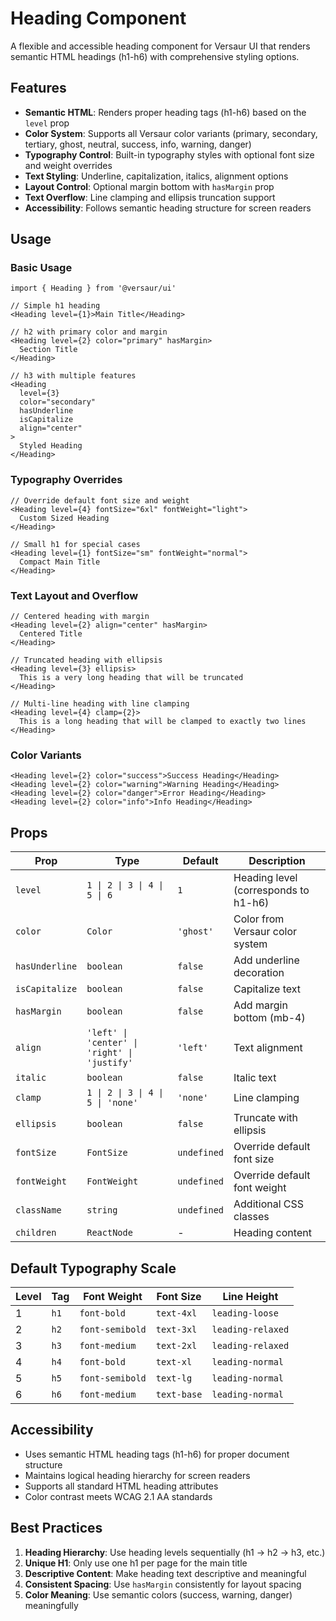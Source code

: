 # Heading Component

A flexible and accessible heading component for Versaur UI that renders semantic HTML headings
(h1-h6) with comprehensive styling options.

## Features

- **Semantic HTML**: Renders proper heading tags (h1-h6) based on the `level` prop
- **Color System**: Supports all Versaur color variants (primary, secondary, tertiary, ghost,
  neutral, success, info, warning, danger)
- **Typography Control**: Built-in typography styles with optional font size and weight overrides
- **Text Styling**: Underline, capitalization, italics, alignment options
- **Layout Control**: Optional margin bottom with `hasMargin` prop
- **Text Overflow**: Line clamping and ellipsis truncation support
- **Accessibility**: Follows semantic heading structure for screen readers

## Usage

### Basic Usage

```tsx
import { Heading } from '@versaur/ui'

// Simple h1 heading
<Heading level={1}>Main Title</Heading>

// h2 with primary color and margin
<Heading level={2} color="primary" hasMargin>
  Section Title
</Heading>

// h3 with multiple features
<Heading
  level={3}
  color="secondary"
  hasUnderline
  isCapitalize
  align="center"
>
  Styled Heading
</Heading>
```

### Typography Overrides

```tsx
// Override default font size and weight
<Heading level={4} fontSize="6xl" fontWeight="light">
  Custom Sized Heading
</Heading>

// Small h1 for special cases
<Heading level={1} fontSize="sm" fontWeight="normal">
  Compact Main Title
</Heading>
```

### Text Layout and Overflow

```tsx
// Centered heading with margin
<Heading level={2} align="center" hasMargin>
  Centered Title
</Heading>

// Truncated heading with ellipsis
<Heading level={3} ellipsis>
  This is a very long heading that will be truncated
</Heading>

// Multi-line heading with line clamping
<Heading level={4} clamp={2}>
  This is a long heading that will be clamped to exactly two lines
</Heading>
```

### Color Variants

```tsx
<Heading level={2} color="success">Success Heading</Heading>
<Heading level={2} color="warning">Warning Heading</Heading>
<Heading level={2} color="danger">Error Heading</Heading>
<Heading level={2} color="info">Info Heading</Heading>
```

## Props

| Prop           | Type                                         | Default     | Description                          |
| -------------- | -------------------------------------------- | ----------- | ------------------------------------ |
| `level`        | `1 \| 2 \| 3 \| 4 \| 5 \| 6`                 | `1`         | Heading level (corresponds to h1-h6) |
| `color`        | `Color`                                      | `'ghost'`   | Color from Versaur color system      |
| `hasUnderline` | `boolean`                                    | `false`     | Add underline decoration             |
| `isCapitalize` | `boolean`                                    | `false`     | Capitalize text                      |
| `hasMargin`    | `boolean`                                    | `false`     | Add margin bottom (mb-4)             |
| `align`        | `'left' \| 'center' \| 'right' \| 'justify'` | `'left'`    | Text alignment                       |
| `italic`       | `boolean`                                    | `false`     | Italic text                          |
| `clamp`        | `1 \| 2 \| 3 \| 4 \| 5 \| 'none'`            | `'none'`    | Line clamping                        |
| `ellipsis`     | `boolean`                                    | `false`     | Truncate with ellipsis               |
| `fontSize`     | `FontSize`                                   | `undefined` | Override default font size           |
| `fontWeight`   | `FontWeight`                                 | `undefined` | Override default font weight         |
| `className`    | `string`                                     | `undefined` | Additional CSS classes               |
| `children`     | `ReactNode`                                  | -           | Heading content                      |

## Default Typography Scale

| Level | Tag  | Font Weight     | Font Size   | Line Height       |
| ----- | ---- | --------------- | ----------- | ----------------- |
| 1     | `h1` | `font-bold`     | `text-4xl`  | `leading-loose`   |
| 2     | `h2` | `font-semibold` | `text-3xl`  | `leading-relaxed` |
| 3     | `h3` | `font-medium`   | `text-2xl`  | `leading-relaxed` |
| 4     | `h4` | `font-bold`     | `text-xl`   | `leading-normal`  |
| 5     | `h5` | `font-semibold` | `text-lg`   | `leading-normal`  |
| 6     | `h6` | `font-medium`   | `text-base` | `leading-normal`  |

## Accessibility

- Uses semantic HTML heading tags (h1-h6) for proper document structure
- Maintains logical heading hierarchy for screen readers
- Supports all standard HTML heading attributes
- Color contrast meets WCAG 2.1 AA standards

## Best Practices

1. **Heading Hierarchy**: Use heading levels sequentially (h1 → h2 → h3, etc.)
2. **Unique H1**: Only use one h1 per page for the main title
3. **Descriptive Content**: Make heading text descriptive and meaningful
4. **Consistent Spacing**: Use `hasMargin` consistently for layout spacing
5. **Color Meaning**: Use semantic colors (success, warning, danger) meaningfully
